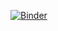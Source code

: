 [![Binder](https://mybinder.org/badge_logo.svg)](https://mybinder.org/v2/gh/Garveda/HMS_Grundstruktur/main?urlpath=%2Fdoc%2Ftree%2F1_Zahlen_%26_Rechnen.ipynb)
